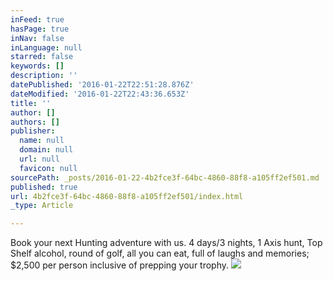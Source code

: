 ```yaml
---
inFeed: true
hasPage: true
inNav: false
inLanguage: null
starred: false
keywords: []
description: ''
datePublished: '2016-01-22T22:51:28.876Z'
dateModified: '2016-01-22T22:43:36.653Z'
title: ''
author: []
authors: []
publisher:
  name: null
  domain: null
  url: null
  favicon: null
sourcePath: _posts/2016-01-22-4b2fce3f-64bc-4860-88f8-a105ff2ef501.md
published: true
url: 4b2fce3f-64bc-4860-88f8-a105ff2ef501/index.html
_type: Article

---
```

Book your next Hunting adventure with us. 4 days/3 nights, 1 Axis hunt, Top Shelf alcohol, round of golf, all you can eat, full of laughs and memories; $2,500 per person inclusive of prepping your trophy.
![](https://the-grid-user-content.s3-us-west-2.amazonaws.com/41cb53f4-853f-441f-9c3c-05129b3f527d.png)